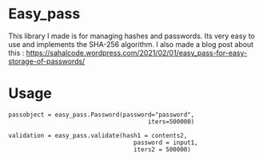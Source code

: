 # Easy_pass

This library I made is for managing hashes and passwords. Its very easy to use and implements the SHA-256 algorithm.
I also made a blog post about this : https://sahalcode.wordpress.com/2021/02/01/easy_pass-for-easy-storage-of-passwords/

# Usage
```
passobject = easy_pass.Password(password="password",
                                       iters=500000)

validation = easy_pass.validate(hash1 = contents2,
                                   password = input1,
                                   iters2 = 500000)
```                                                                 
